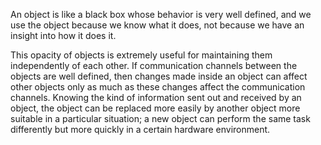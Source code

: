An object is like a black box whose behavior is very well defined, and we use the object because we know what it does, not because we have an insight into how it does it.

This opacity of objects is extremely useful for maintaining them independently of each other. If communication channels between the objects are well defined, then changes made inside an object can affect other objects only as much as these changes affect the communication channels. Knowing the kind of information sent out and received by an object, the object can be replaced more easily by another object more suitable in a particular situation; a new object can perform the same task differently but more quickly in a certain hardware environment. 
